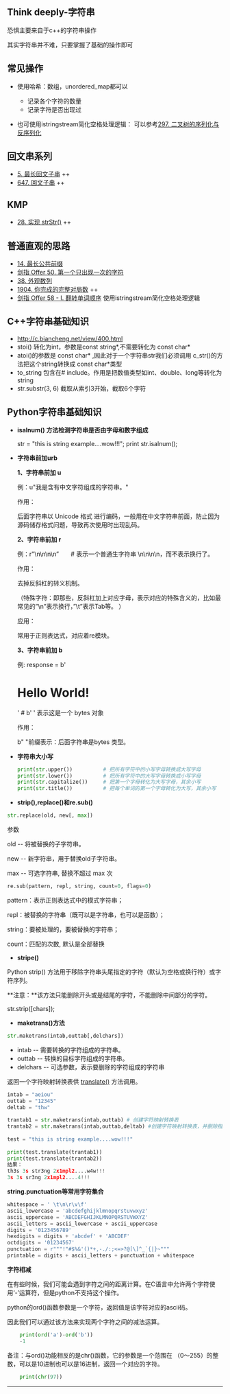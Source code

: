 ## Think deeply-字符串

恐惧主要来自于c++的字符串操作

其实字符串并不难，只要掌握了基础的操作即可

## 常见操作

- 使用哈希：数组，unordered_map都可以
  - 记录各个字符的数量
  - 记录字符是否出现过

- 也可使用istringstream简化空格处理逻辑： 可以参考[297. 二叉树的序列化与反序列化](https://leetcode-cn.com/problems/serialize-and-deserialize-binary-tree/)



## 回文串系列

- [5. 最长回文子串](https://leetcode-cn.com/problems/longest-palindromic-substring/) ++
- [647. 回文子串](https://leetcode.cn/problems/palindromic-substrings/) ++

## KMP

- [28. 实现 strStr()](https://leetcode-cn.com/problems/implement-strstr/) ++

## 普通直观的思路

- [14. 最长公共前缀](https://leetcode-cn.com/problems/longest-common-prefix/)
- [剑指 Offer 50. 第一个只出现一次的字符](https://leetcode.cn/problems/di-yi-ge-zhi-chu-xian-yi-ci-de-zi-fu-lcof/)
- [38. 外观数列](https://leetcode-cn.com/problems/count-and-say/)
- [1904. 你完成的完整对局数](https://leetcode-cn.com/problems/the-number-of-full-rounds-you-have-played/) ++
- [剑指 Offer 58 - I. 翻转单词顺序](https://leetcode.cn/problems/fan-zhuan-dan-ci-shun-xu-lcof/)  使用istringstream简化空格处理逻辑

## C++字符串基础知识

- http://c.biancheng.net/view/400.html
- stoi() 转化为int，参数是const string*,不需要转化为 const char*
- atoi()的参数是 const char* ,因此对于一个字符串str我们必须调用 c_str()的方法把这个string转换成 const char*类型
- to_string 包含在# include<string>。作用是把数值类型如int、double、long等转化为string
- str.substr(3, 6)  截取从索引3开始，截取6个字符

## Python字符串基础知识

- **isalnum() 方法检测字符串是否由字母和数字组成**

  str = "this is string example....wow!!!"; print str.isalnum();

- **字符串前加urb**

  **1、字符串前加 u**

  例：u"我是含有中文字符组成的字符串。"

  作用：

  后面字符串以 Unicode 格式 进行编码，一般用在中文字符串前面，防止因为源码储存格式问题，导致再次使用时出现乱码。

   

  **2、字符串前加 r**

  例：r"\n\n\n\n”　　# 表示一个普通生字符串 \n\n\n\n，而不表示换行了。

  作用：

  去掉反斜杠的转义机制。

  （特殊字符：即那些，反斜杠加上对应字母，表示对应的特殊含义的，比如最常见的”\n”表示换行，”\t”表示Tab等。 ）

  应用：

  常用于正则表达式，对应着re模块。

   

  **3、字符串前加 b**

  例: response = b'<h1>Hello World!</h1>'   # b' ' 表示这是一个 bytes 对象

  作用：

  b" "前缀表示：后面字符串是bytes 类型。

- **字符串大小写**

  ```python
  print(str.upper())          # 把所有字符中的小写字母转换成大写字母
  print(str.lower())          # 把所有字符中的大写字母转换成小写字母
  print(str.capitalize())     # 把第一个字母转化为大写字母，其余小写
  print(str.title())          # 把每个单词的第一个字母转化为大写，其余小写 
  ```

- **strip(),replace()和re.sub()**

```python
str.replace(old, new[, max])
```

参数

old -- 将被替换的子字符串。

new -- 新字符串，用于替换old子字符串。

max -- 可选字符串, 替换不超过 max 次

```python
re.sub(pattern, repl, string, count=0, flags=0)
```

pattern：表示正则表达式中的模式字符串；

repl：被替换的字符串（既可以是字符串，也可以是函数）；

string：要被处理的，要被替换的字符串；

count：匹配的次数, 默认是全部替换

- **stripe()**

Python strip() 方法用于移除字符串头尾指定的字符（默认为空格或换行符）或字符序列。

**注意：**该方法只能删除开头或是结尾的字符，不能删除中间部分的字符。

str.strip([chars]);

- **maketrans()方法**

```python
str.maketrans(intab,outtab[,delchars])
```

- intab -- 需要转换的字符组成的字符串。
- outtab -- 转换的目标字符组成的字符串。
- delchars -- 可选参数，表示要删除的字符组成的字符串

返回一个字符映射转换表供 [translate()](http://www.cnblogs.com/wushuaishuai/p/7687384.html) 方法调用。

```python
intab = "aeiou"
outtab = "12345"
deltab = "thw"
 
trantab1 = str.maketrans(intab,outtab) # 创建字符映射转换表
trantab2 = str.maketrans(intab,outtab,deltab) #创建字符映射转换表，并删除指定字符
 
test = "this is string example....wow!!!"
 
print(test.translate(trantab1))
print(test.translate(trantab2))
结果：
th3s 3s str3ng 2x1mpl2....w4w!!!
3s 3s sr3ng 2x1mpl2....4!!!
```

**string.punctuation等常用字符集合**

```python
whitespace = ' \t\n\r\v\f'
ascii_lowercase = 'abcdefghijklmnopqrstuvwxyz'
ascii_uppercase = 'ABCDEFGHIJKLMNOPQRSTUVWXYZ'
ascii_letters = ascii_lowercase + ascii_uppercase
digits = '0123456789'
hexdigits = digits + 'abcdef' + 'ABCDEF'
octdigits = '01234567'
punctuation = r"""!"#$%&'()*+,-./:;<=>?@[\]^_`{|}~"""
printable = digits + ascii_letters + punctuation + whitespace
```

**字符相减**

在有些时候，我们可能会遇到字符之间的距离计算。在C语言中允许两个字符使用‘-’运算符，但是python不支持这个操作。

python的ord()函数参数是一个字符，返回值是该字符对应的ascii码。

因此我们可以通过该方法来实现两个字符之间的减法运算。

```python
    print(ord('a')-ord('b')) 
    -1
```
备注：与ord()功能相反的是chr()函数，它的参数是一个范围在 （0～255）的整数，可以是10进制也可以是16进制，返回一个对应的字符。

```python
    print(chr(97))
```
------

